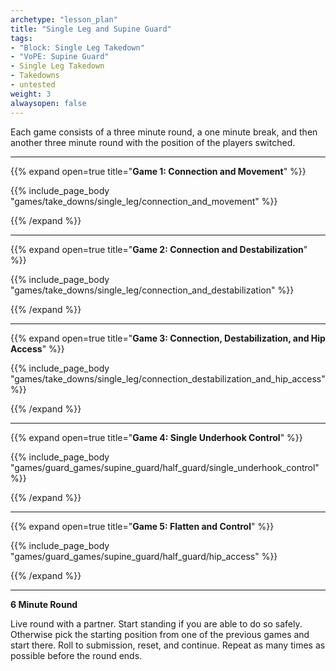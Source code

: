 ```yaml
--- 
archetype: "lesson_plan" 
title: "Single Leg and Supine Guard"
tags: 
- "Block: Single Leg Takedown"
- "VoPE: Supine Guard"
- Single Leg Takedown
- Takedowns
- untested
weight: 3
alwaysopen: false 
---
```




Each game consists of a three minute round, a one minute break, and then another three minute round with the position of the players switched. 

---
{{% expand open=true title="**Game 1: Connection and Movement**" %}}

{{% include_page_body "games/take_downs/single_leg/connection_and_movement" %}}

{{% /expand %}}

---
{{% expand open=true title="**Game 2: Connection and Destabilization**" %}}

{{% include_page_body "games/take_downs/single_leg/connection_and_destabilization" %}}

{{% /expand %}}

---
{{% expand open=true title="**Game 3: Connection, Destabilization, and Hip Access**" %}}

{{% include_page_body "games/take_downs/single_leg/connection_destabilization_and_hip_access" %}}

{{% /expand %}}

---
{{% expand open=true title="**Game 4: Single Underhook Control**" %}}

{{% include_page_body "games/guard_games/supine_guard/half_guard/single_underhook_control" %}}

{{% /expand %}}

---
{{% expand open=true title="**Game 5: Flatten and Control**" %}}

{{% include_page_body "games/guard_games/supine_guard/half_guard/hip_access" %}}

{{% /expand %}}

---
**6 Minute Round**

Live round with a partner. Start standing if you are able to do so safely. Otherwise pick the starting position from one of the previous games and start there. Roll to submission, reset, and continue. Repeat as many times as possible before the round ends. 



